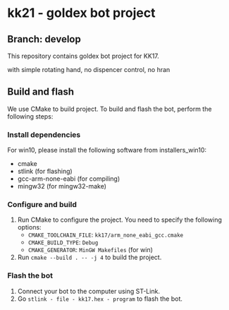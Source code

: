 # kk21 - goldex bot project

## Branch: develop

This repository contains goldex bot project for KK17.

with simple rotating hand, no dispencer control, no hran

## Build and flash

We use CMake to build project. To build and flash the bot, perform the following steps:

### Install dependencies

For win10, please install the following software from installers_win10:

- cmake
- stlink (for flashing)
- gcc-arm-none-eabi (for compiling)
- mingw32 (for mingw32-make)

### Configure and build

1. Run CMake to configure the project. You need to specify the following options:
    - `CMAKE_TOOLCHAIN_FILE`: `kk17/arm_none_eabi_gcc.cmake`
    - `CMAKE_BUILD_TYPE`: `Debug`
    - `CMAKE_GENERATOR`: `MinGW Makefiles` (for win)
2. Run `cmake --build . -- -j 4` to build the project.

### Flash the bot

1. Connect your bot to the computer using ST-Link.
2. Go `stlink - file - kk17.hex - program` to flash the bot.

